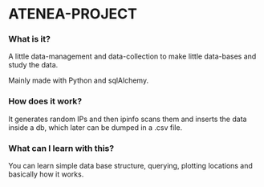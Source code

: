 # ATENEA-PROJECT

### What is it?

A little data-management and data-collection to make little data-bases and study the data.

Mainly made with Python and sqlAlchemy.

### How does it work?

It generates random IPs and then ipinfo scans them and inserts the data inside a db, which later can be dumped in a .csv file.

### What can I learn with this?

You can learn simple data base structure, querying, plotting locations and basically how it works.
